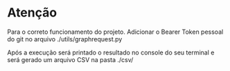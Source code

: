 
# Atenção

Para o correto funcionamento do projeto. Adicionar o Bearer Token pessoal do git no arquivo ./utils/graphrequest.py

Após a execução será printado o resultado no console do seu terminal e será gerado um arquivo CSV na pasta ./csv/

